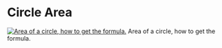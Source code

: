 # Circle Area

[![Area of a circle, how to get the formula.](http://img.youtube.com/vi/YokKp3pwVFc/0.jpg)](https://www.youtube.com/embed/YokKp3pwVFc "Area of a circle, how to get the formula.")
Area of a circle, how to get the formula.